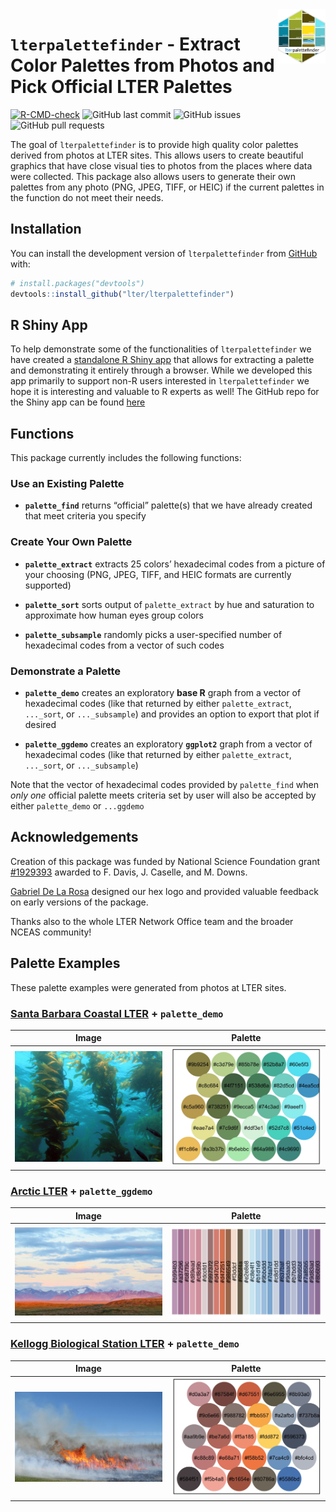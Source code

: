 
<!-- README.md is generated from README.Rmd. Please edit that file -->

<img src="man/figures/lterpalettefinder_hex.png" align="right" width="15%"/>

# `lterpalettefinder` - Extract Color Palettes from Photos and Pick Official LTER Palettes

<!-- badges: start -->

[![R-CMD-check](https://github.com/lter/lterpalettefinder/workflows/R-CMD-check/badge.svg)](https://github.com/lter/lterpalettefinder/actions)
![GitHub last
commit](https://img.shields.io/github/last-commit/lter/lterpalettefinder)
![GitHub
issues](https://img.shields.io/github/issues-raw/lter/lterpalettefinder)
![GitHub pull
requests](https://img.shields.io/github/issues-pr/lter/lterpalettefinder)

<!-- badges: end -->

The goal of `lterpalettefinder` is to provide high quality color
palettes derived from photos at LTER sites. This allows users to create
beautiful graphics that have close visual ties to photos from the places
where data were collected. This package also allows users to generate
their own palettes from any photo (PNG, JPEG, TIFF, or HEIC) if the
current palettes in the function do not meet their needs.

## Installation

You can install the development version of `lterpalettefinder` from
[GitHub](https://github.com/) with:

``` r
# install.packages("devtools")
devtools::install_github("lter/lterpalettefinder")
```

## R Shiny App

To help demonstrate some of the functionalities of `lterpalettefinder`
we have created a [standalone R Shiny
app](https://cosima.nceas.ucsb.edu/lterpalettefinder-shiny/) that allows
for extracting a palette and demonstrating it entirely through a
browser. While we developed this app primarily to support non-R users
interested in `lterpalettefinder` we hope it is interesting and valuable
to R experts as well! The GitHub repo for the Shiny app can be found
[here](https://github.com/lter/lterpalettefinder-shiny)

## Functions

This package currently includes the following functions:

### Use an Existing Palette

- **`palette_find`** returns “official” palette(s) that we have already
  created that meet criteria you specify

### Create Your Own Palette

- **`palette_extract`** extracts 25 colors’ hexadecimal codes from a
  picture of your choosing (PNG, JPEG, TIFF, and HEIC formats are
  currently supported)

- **`palette_sort`** sorts output of `palette_extract` by hue and
  saturation to approximate how human eyes group colors

- **`palette_subsample`** randomly picks a user-specified number of
  hexadecimal codes from a vector of such codes

### Demonstrate a Palette

- **`palette_demo`** creates an exploratory **base R** graph from a
  vector of hexadecimal codes (like that returned by either
  `palette_extract`, `..._sort`, or `..._subsample`) and provides an
  option to export that plot if desired

- **`palette_ggdemo`** creates an exploratory **`ggplot2`** graph from a
  vector of hexadecimal codes (like that returned by either
  `palette_extract`, `..._sort`, or `..._subsample`)

Note that the vector of hexadecimal codes provided by `palette_find`
when *only one* official palette meets criteria set by user will also be
accepted by either `palette_demo` or `...ggdemo`

## Acknowledgements

Creation of this package was funded by National Science Foundation grant
[\#1929393](https://www.nsf.gov/awardsearch/showAward?AWD_ID=1929393)
awarded to F. Davis, J. Caselle, and M. Downs.

[Gabriel De La Rosa](https://www.gabrieldelarosa.com/) designed our hex
logo and provided valuable feedback on early versions of the package.

Thanks also to the whole LTER Network Office team and the broader NCEAS
community!

## Palette Examples

These palette examples were generated from photos at LTER sites.

### [Santa Barbara Coastal LTER](https://sbclter.msi.ucsb.edu/) + `palette_demo`

|                                 **Image**                                  |                     **Palette**                      |
|:--------------------------------------------------------------------------:|:----------------------------------------------------:|
| <img src="man/figures/SBC-kelp-forest.jpeg" alt="Photo credit: SBC LTER"/> | <img src="man/figures/SBC_kelp-forest-palette.jpg"/> |

### [Arctic LTER](https://arc-lter.ecosystems.mbl.edu/) + `palette_ggdemo`

|                                    **Image**                                    |                    **Palette**                    |
|:-------------------------------------------------------------------------------:|:-------------------------------------------------:|
| <img src="man/figures/ARC-sunrise.jpeg" alt="Photo credit: Lindsay VanFossen"/> | <img src="man/figures/ARC_sunrise-palette.jpeg"/> |

### [Kellogg Biological Station LTER](https://lter.kbs.msu.edu/) + `palette_demo`

|                                 **Image**                                 |                  **Palette**                  |
|:-------------------------------------------------------------------------:|:---------------------------------------------:|
| <img src="man/figures/KBS-burn.jpeg" alt="Photo credit: G.P. Robertson"/> | <img src="man/figures/KBS_burn-palette.jpg"/> |
